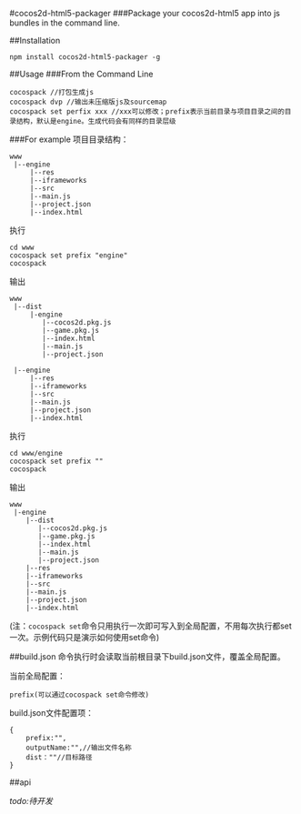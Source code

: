 
#cocos2d-html5-packager
###Package your cocos2d-html5 app into js bundles in the command line.

##Installation
```shell
npm install cocos2d-html5-packager -g
```

##Usage
###From the Command Line
```shell
cocospack //打包生成js
cocospack dvp //输出未压缩版js及sourcemap
cocospack set perfix xxx //xxx可以修改；prefix表示当前目录与项目目录之间的目录结构，默认是engine。生成代码会有同样的目录层级
```
###For example
项目目录结构：
``` shell
www
 |--engine
     |--res
     |--iframeworks
     |--src
     |--main.js
     |--project.json
     |--index.html
```

执行

```shell
cd www
cocospack set prefix "engine"
cocospack
```
输出
``` shell
www
 |--dist
     |-engine
        |--cocos2d.pkg.js
        |--game.pkg.js
        |--index.html
        |--main.js
        |--project.json
     
 |--engine
     |--res
     |--iframeworks
     |--src
     |--main.js
     |--project.json
     |--index.html
```

执行
```shell
cd www/engine
cocospack set prefix ""
cocospack
```
输出
``` shell
www
 |-engine
    |--dist
       |--cocos2d.pkg.js
       |--game.pkg.js
       |--index.html
       |--main.js
       |--project.json
    |--res
    |--iframeworks
    |--src
    |--main.js
    |--project.json
    |--index.html
```

(注：```cocospack set```命令只用执行一次即可写入到全局配置，不用每次执行都set一次。示例代码只是演示如何使用set命令)


##build.json
命令执行时会读取当前根目录下build.json文件，覆盖全局配置。

当前全局配置：
```shell
prefix(可以通过cocospack set命令修改)
```
build.json文件配置项：
```shell
{
    prefix:"",
    outputName:"",//输出文件名称
    dist：""//目标路径
}
```
##api

_todo:待开发_


